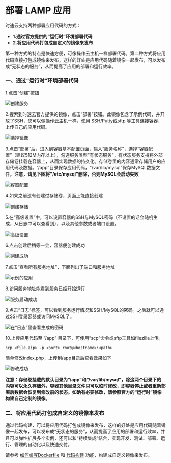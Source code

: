 # 部署 LAMP 应用

时速云支持两种部署应用代码的方式：
* **1.通过官方提供的“运行时”环境部署代码**
* **2.将应用代码打包成自定义的镜像来发布**

第一种方式的特点是快速方便，可像操作云主机一样部署代码。第二种方式将应用代码直接打包成镜像来发布，这样的好处是应用代码随着镜像一起发布，可以发布成“无状态的服务”，从而提高了应用的部署和运行效率。

### 一、通过“运行时”环境部署代码
1.点击“创建”按钮

![创建服务](/doc/v1/images/deploycode/deploy-lamp/create.png)

2.搜索到时速云官方提供的镜像，点击“部署”按钮。此镜像包含了示例代码，并开放了SSH，您可以像操作云主机一样，使用 SSH/Putty或sftp 等工具连接容器，上传自己的应用代码。

![选择镜像](/doc/v1/images/deploycode/deploy-lamp/select.png)

3.点击“部署”后，进入到容器基本配置页面，输入“服务名称”，选择“容器配置”（建议512M内存以上），勾选服务类型“有状态服务”，有状态服务支持将外部存储卷挂载在容器上，从而实现数据的持久化。存储卷里的内容通常存储用户的应用代码及数据。“/app”目录保存应用代码，"/var/lib/mysql"保存MySQL数据文件。**注意，请见下图将"/etc/mysql"删除，否则MySQL会启动失败**

![容器配置](/doc/v1/images/deploycode/deploy-lamp/basic.png)

4.如果之前没有创建过存储卷，页面上能直接创建

![创建存储](/doc/v1/images/deploycode/deploy-lamp/create_volume.png)

5.在“高级设置”中，可以设置容器的SSH与MySQL密码（不设置的话会随机生成，从日志中可以查看到），以及其他参数或者端口设置。

![高级设置](/doc/v1/images/deploycode/deploy-lamp/advance.png)

6.点击创建后稍等一会，容器便创建成功

![创建成功](/doc/v1/images/deploycode/deploy-lamp/running.png)

7.点击“查看所有服务地址”，下面列出了端口和服务地址

![示例的应用](/doc/v1/images/deploycode/deploy-lamp/port.png)

8.访问服务地址能看到服务已经开始运行

![服务启动成功](/doc/v1/images/deploycode/deploy-lamp/success.png)

9.点击“日志”标签，可以看到服务运行情况和SSH/MySQL的密码。之后就可以通过SSH登录容器或访问MySQL了。

![在“日志”里查看生成的密码](/doc/v1/images/deploycode/deploy-lamp/passwd.png)

10.上传应用代码至 “/app” 目录下，可使用“scp”命令或sftp工具如filezilla上传。
```
scp <file.zip> -p <port> root@<hostname>:<path>
```
简单修改index.php，上传到/app目录后查看效果如下

![修改成功](/doc/v1/images/deploycode/deploy-lamp/change_success.png)

**注意：存储卷挂载的默认目录为“/app”和“/var/lib/mysql”，除这两个目录下的内容可以永久存储外，容器其他目录文件只可以临时修改，即容器停止或者重新部署后数据会恢复到修改前的状态。如确有必要修改，请参照官方的“运行时”镜像构建自己定制的镜像。**


### 二、将应用代码打包成自定义的镜像来发布
通过代码构建，可以将应用代码打包成镜像来发布，这样的好处是应用代码随着镜像一起发布，可以发布成“无状态的服务”，从而提高了应用的部署和运行效率，并且可以弹性扩展多个实例，还可以和“持续集成”结合，实现开发、测试、部署、运行、管理的自动化以及快速交付。

请参考 [如何编写Dockerfile](../faq/dockerfile.md) 和 [代码构建](../../v1/ci/index.html) 功能，构建成自定义镜像来发布。


